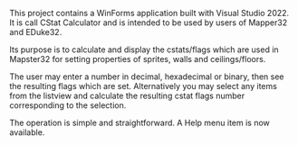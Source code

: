 This project contains a WinForms application built with Visual Studio 2022. It is call CStat Calculator and is intended to be used by users of Mapper32 and EDuke32.

Its purpose is to calculate and display the cstats/flags which are used in Mapster32 for setting properties of sprites, walls and ceilings/floors.

The user may enter a number in decimal, hexadecimal or binary, then see the resulting flags which are set. Alternatively you may select any items from the listview and calculate the resulting cstat flags number corresponding to the selection.

The operation is simple and straightforward. A Help menu item is now available.
